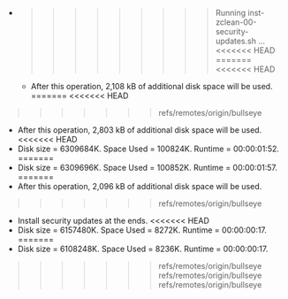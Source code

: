 * >>>>>>>>> Running inst-zclean-00-security-updates.sh ...
<<<<<<< HEAD
=======
<<<<<<< HEAD
  * After this operation, 2,108 kB of additional disk space will be used.
=======
<<<<<<< HEAD
>>>>>>> refs/remotes/origin/bullseye
  * After this operation, 2,803 kB of additional disk space will be used.
<<<<<<< HEAD
  * Disk size = 6309684K. Space Used = 100824K. Runtime = 00:00:01:52.
=======
  * Disk size = 6309696K. Space Used = 100852K. Runtime = 00:00:01:57.
=======
  * After this operation, 2,096 kB of additional disk space will be used.
>>>>>>> refs/remotes/origin/bullseye
  * Install security updates at the ends.
<<<<<<< HEAD
  * Disk size = 6157480K. Space Used = 8272K. Runtime = 00:00:00:17.
=======
  * Disk size = 6108248K. Space Used = 8236K. Runtime = 00:00:00:17.
>>>>>>> refs/remotes/origin/bullseye
>>>>>>> refs/remotes/origin/bullseye
>>>>>>> refs/remotes/origin/bullseye
